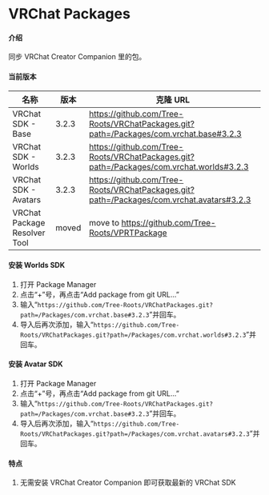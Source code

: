 # VRChat Packages

#### 介绍

同步 VRChat Creator Companion 里的包。

#### 当前版本

| 名称                         | 版本   | 克隆 URL                                                                                           |
| ---------------------------- | ------ | -------------------------------------------------------------------------------------------------- |
| VRChat SDK - Base            | 3.2.3  | https://github.com/Tree-Roots/VRChatPackages.git?path=/Packages/com.vrchat.base#3.2.3              |
| VRChat SDK - Worlds          | 3.2.3  | https://github.com/Tree-Roots/VRChatPackages.git?path=/Packages/com.vrchat.worlds#3.2.3            |
| VRChat SDK - Avatars         | 3.2.3  | https://github.com/Tree-Roots/VRChatPackages.git?path=/Packages/com.vrchat.avatars#3.2.3           |
| VRChat Package Resolver Tool | moved | move to https://github.com/Tree-Roots/VPRTPackage |

#### 安装 Worlds SDK

1. 打开 Package Manager
2. 点击“+”号，再点击“Add package from git URL...”
3. 输入“`https://github.com/Tree-Roots/VRChatPackages.git?path=/Packages/com.vrchat.base#3.2.3`”并回车。
4. 导入后再次添加，输入“`https://github.com/Tree-Roots/VRChatPackages.git?path=/Packages/com.vrchat.worlds#3.2.3`”并回车。

#### 安装 Avatar SDK

1. 打开 Package Manager
2. 点击“+”号，再点击“Add package from git URL...”
3. 输入“`https://github.com/Tree-Roots/VRChatPackages.git?path=/Packages/com.vrchat.base#3.2.3`”并回车。
4. 导入后再次添加，输入“`https://github.com/Tree-Roots/VRChatPackages.git?path=/Packages/com.vrchat.avatars#3.2.3`”并回车。

#### 特点

1. 无需安装 VRChat Creator Companion 即可获取最新的 VRChat SDK
